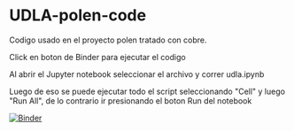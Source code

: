 # UDLA-polen-code
Codigo usado en el proyecto polen tratado con cobre.
 
 
Click en boton de Binder para ejecutar el codigo
 
Al abrir el Jupyter notebook  seleccionar el archivo y correr udla.ipynb
 
Luego de eso se puede ejecutar todo el script seleccionando "Cell" y luego "Run All", de lo contrario ir presionando el boton Run del notebook
 
[![Binder](https://mybinder.org/badge_logo.svg)](https://mybinder.org/v2/gh/SamuelParraA/UDLA-polen-code/HEAD)
